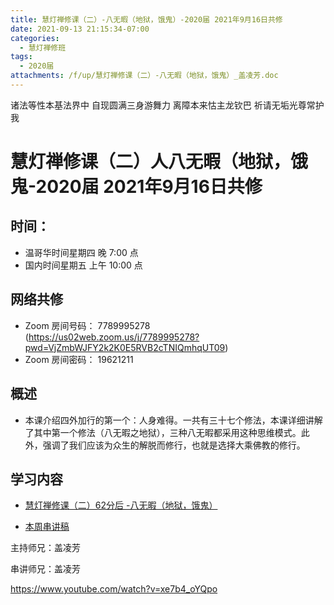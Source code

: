 ```yaml
---
title: 慧灯禅修课（二）-八无暇（地狱，饿鬼）-2020届 2021年9月16日共修
date: 2021-09-13 21:15:34-07:00
categories:
  - 慧灯禅修班
tags:
  - 2020届
attachments: /f/up/慧灯禅修课（二）-八无暇（地狱，饿鬼）_盖凌芳.doc
---
```

诸法等性本基法界中 自现圆满三身游舞力 
离障本来怙主龙钦巴 祈请无垢光尊常护我

# 慧灯禅修课（二）人八无暇（地狱，饿鬼-2020届 2021年9月16日共修

## 时间：

* 温哥华时间星期四 晚 7:00 点
* 国内时间星期五 上午 10:00 点

## 网络共修

* Zoom 房间号码： 7789995278 (<https://us02web.zoom.us/j/7789995278?pwd=VjZmbWJFY2k2K0E5RVB2cTNIQmhqUT09>)
* Zoom 房间密码： 19621211


## 概述
*  本课介绍四外加行的第一个：人身难得。一共有三十七个修法，本课详细讲解了其中第一个修法（八无暇之地狱），三种八无暇都采用这种思维模式。此外，强调了我们应该为众生的解脱而修行，也就是选择大乘佛教的修行。

## 学习内容

* [慧灯禅修课（二）62分后 -八无暇（地狱，饿鬼）](https://www.huidengzhiguang.com/index.php/huideng-jiangtang/2016-07-21-09-15-04/2017-01-20-04-20-16/618-l15010)

* [本周串讲稿](/f/up/慧灯禅修课（二）-八无暇（地狱，饿鬼）_盖凌芳.doc)

主持师兄：盖凌芳

串讲师兄：盖凌芳

<https://www.youtube.com/watch?v=xe7b4_oYQpo>